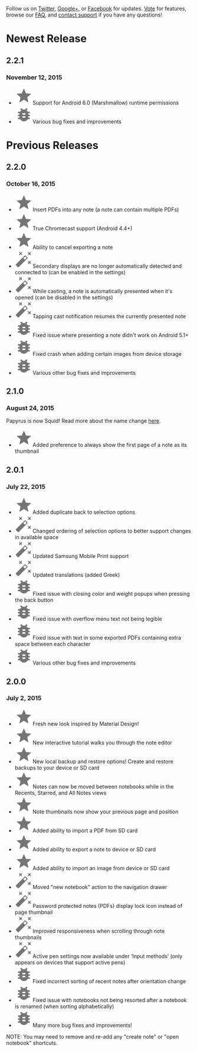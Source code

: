 Follow us on [Twitter](http://twitter.com/steadfastinnov), [Google+](http://google.com/+SquidNotes), or [Facebook](http://facebook.com/steadfastinnovation) for updates. [Vote](http://feedback.squidnotes.com) for features, browse our [FAQ](http://feedback.squidnotes.com/knowledgebase), and [contact support](mailto:support@papyrusapp.com) if you have any questions!

# Newest Release
## 2.2.1
### November 12, 2015
* ![NEW]Support for Android 6.0 (Marshmallow) runtime permissions
* ![FIX]Various bug fixes and improvements

# Previous Releases
## 2.2.0
### October 16, 2015
* ![NEW]Insert PDFs into any note (a note can contain multiple PDFs)
* ![NEW]True Chromecast support (Android 4.4+)
* ![NEW]Ability to cancel exporting a note
* ![UPDATE]Secondary displays are no longer automatically detected and connected to (can be enabled in the settings)
* ![UPDATE]While casting, a note is automatically presented when it's opened (can be disabled in the settings)
* ![UPDATE]Tapping cast notification resumes the currently presented note
* ![FIX]Fixed issue where presenting a note didn't work on Android 5.1+
* ![FIX]Fixed crash when adding certain images from device storage
* ![FIX]Various other bug fixes and improvements

## 2.1.0
### August 24, 2015
Papyrus is now Squid! Read more about the name change [here](http://goo.gl/PM3KA0).
* ![NEW]Added preference to always show the first page of a note as its thumbnail

## 2.0.1
### July 22, 2015
* ![NEW]Added duplicate back to selection options
* ![UPDATE]Changed ordering of selection options to better support changes in available space
* ![UPDATE]Updated Samsung Mobile Print support
* ![UPDATE]Updated translations (added Greek)
* ![FIX]Fixed issue with closing color and weight popups when pressing the back button
* ![FIX]Fixed issue with overflow menu text not being legible
* ![FIX]Fixed issue with text in some exported PDFs containing extra space between each character
* ![FIX]Various other bug fixes and improvements

## 2.0.0
### July 2, 2015
* ![NEW]Fresh new look inspired by Material Design!
* ![NEW]New interactive tutorial walks you through the note editor
* ![NEW]New local backup and restore options! Create and restore backups to your device or SD card
* ![NEW]Notes can now be moved between notebooks while in the Recents, Starred, and All Notes views
* ![NEW]Note thumbnails now show your previous page and position
* ![NEW]Added ability to import a PDF from SD card
* ![NEW]Added ability to export a note to device or SD card
* ![NEW]Added ability to import an image from device or SD card
* ![UPDATE]Moved "new notebook" action to the navigation drawer
* ![UPDATE]Password protected notes (PDFs) display lock icon instead of page thumbnail
* ![UPDATE]Improved responsiveness when scrolling through note thumbnails
* ![UPDATE]Active pen settings now available under ‘Input methods’ (only appears on devices that support active pens)
* ![FIX]Fixed incorrect sorting of recent notes after orientation change
* ![FIX]Fixed issue with notebooks not being resorted after a notebook is renamed (when sorting alphabetically)
* ![FIX]Many more bug fixes and improvements!  

NOTE: You may need to remove and re-add any "create note" or "open notebook" shortcuts.

[NEW]: ../img/new.svg "New feature"
[UPDATE]: ../img/update.svg "Update or improvement"
[FIX]: ../img/fix.svg "Bug fix"
